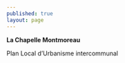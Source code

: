 ```yaml
---
published: true
layout: page
---
```

**La Chapelle Montmoreau**

Plan Local d’Urbanisme intercommunal

